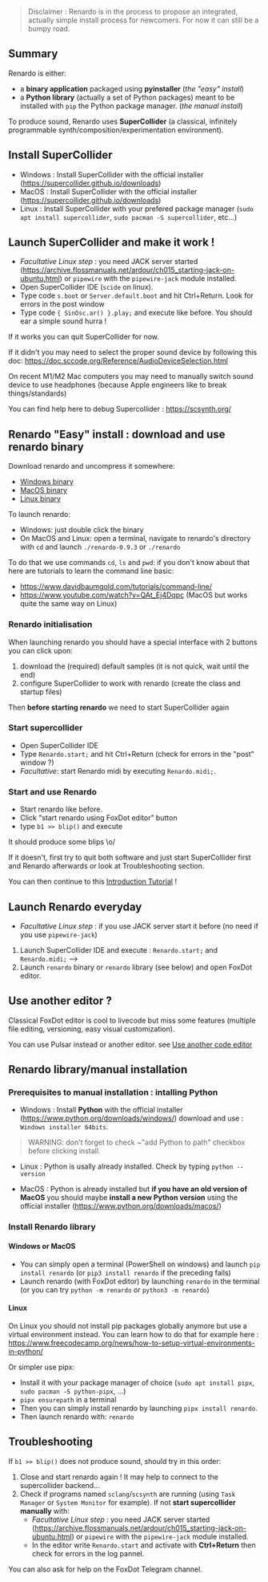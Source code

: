 

 > Disclaimer : Renardo is in the process to propose an integrated, actually simple install process for newcomers. For now it can still be a bumpy road.

## Summary

Renardo is either:
- a **binary application** packaged using **pyinstaller** (_the "easy" install_)
- a **Python library** (actually a set of Python packages) meant to be installed with `pip` the Python package manager. (_the manual install_)

To produce sound, Renardo uses **SuperCollider** (a classical, infinitely programmable synth/composition/experimentation environment).

## Install SuperCollider

- Windows : Install SuperCollider with the official installer (https://supercollider.github.io/downloads) 
- MacOS : Install SuperCollider with the official installer (https://supercollider.github.io/downloads) 
- Linux : Install SuperCollider with your prefered package manager (`sudo apt install supercollider`, `sudo pacman -S supercollider`, etc...)

## Launch SuperCollider and make it work !

- _Facultative Linux step_ : you need JACK server started (https://archive.flossmanuals.net/ardour/ch015_starting-jack-on-ubuntu.html) or `pipewire` with the `pipewire-jack` module installed.
- Open SuperCollider IDE (`scide` on linux).
- Type code `s.boot` or `Server.default.boot` and hit Ctrl+Return. Look for errors in the post window
- Type code `{ SinOsc.ar() }.play;` and execute like before. You should ear a simple sound hurra !

If it works you can quit SuperCollider for now.

If it didn't you may need to select the proper sound device by following this doc: https://doc.sccode.org/Reference/AudioDeviceSelection.html

On recent M1/M2 Mac computers you may need to manually switch sound device to use headphones (because Apple engineers like to break things/standards)

You can find help here to debug Supercollider : https://scsynth.org/

## Renardo "Easy" install : download and use renardo binary

Download renardo and uncompress it somewhere:

- [Windows binary](https://samples.renardo.org/renardo/renardo-0.9.3-windows.zip)
- [MacOS binary](https://samples.renardo.org/renardo/renardo-0.9.3-macos.tar.gz)
- [Linux binary](https://samples.renardo.org/renardo/renardo-0.9.3-linux.tar.gz)

To launch renardo:
- Windows: just double click the binary
- On MacOS and Linux: open a terminal, navigate to renardo's directory with `cd` and launch `./renardo-0.9.3` or `./renardo`

To do that we use commands `cd`, `ls` and `pwd`: if you don't know about that here are
tutorials to learn the command line basic:
- https://www.davidbaumgold.com/tutorials/command-line/
- https://www.youtube.com/watch?v=QAt_Ej4Dqpc (MacOS but works quite the same way on Linux)

### Renardo initialisation

When launching renardo you should have a special interface with 2 buttons you can click upon:
1. download the (required) default samples (it is not quick, wait until the end)
2. configure SuperCollider to work with renardo (create the class and startup files)

Then **before starting renardo** we need to start SuperCollider again

### Start supercollider

- Open SuperCollider IDE
- Type `Renardo.start;` and hit Ctrl+Return (check for errors in the "post" window ?)
- _Facultative_: start Renardo midi by executing `Renardo.midi;`.

### Start and use Renardo

- Start renardo like before.
- Click "start renardo using FoxDot editor" button
- type `b1 >> blip()` and execute

It should produce some blips \o/

If it doesn't, first try to quit both software and just start SuperCollider first and Renardo afterwards or look at Troubleshooting section.

You can then continue to this [Introduction Tutorial](/intro_tuto.md "Introduction tutorial") !

## Launch Renardo everyday

- _Facultative Linux step_ : if you use JACK server start it before (no need if you use `pipewire-jack`)
1. Launch SuperCollider IDE and execute : `Renardo.start;` and `Renardo.midi;` -->
1. Launch `renardo` binary or `renardo` library (see below) and open FoxDot editor.

## Use another editor ?

Classical FoxDot editor is cool to livecode but miss some features (multiple file editing, versioning, easy visual customization).

You can use Pulsar instead or another editor. see [Use another code editor](/alternative_editors.md "Alternative editors")

## Renardo library/manual installation

### Prerequisites to manual installation : intalling Python

- Windows : Install **Python** with the official installer (https://www.python.org/downloads/windows/) download and use : `Windows installer 64bits`.

> WARNING: don't forget to check ~"add Python to path" checkbox before clicking install.

- Linux : Python is usally already installed. Check by typing `python --version`

- MacOS : Python is already installed but **if you have an old version of MacOS** you should maybe **install a new Python version** using the official installer (https://www.python.org/downloads/macos/)

### Install Renardo library

#### Windows or MacOS

- You can simply open a terminal (PowerShell on windows) and launch `pip install renardo` (or `pip3 install renardo` if the preceding fails)
- Launch renardo (with FoxDot editor) by launching `renardo` in the terminal (or you can try `python -m renardo` or `python3 -m renardo`)

#### Linux

On Linux you should not install pip packages globally anymore but use a virtual environment instead. You can learn how to do that for example here : https://www.freecodecamp.org/news/how-to-setup-virtual-environments-in-python/

Or simpler use pipx:

- Install it with your package manager of choice (`sudo apt install pipx`, `sudo pacman -S python-pipx`, ...)
- `pipx ensurepath` in a terminal
- Then you can simply install renardo by launching `pipx install renardo`.
- Then launch renardo with: `renardo`

## Troubleshooting

If `b1 >> blip()` does not produce sound, should try in this order:

1. Close and start renardo again ! It may help to connect to the supercollider backend...
1. Check if programs named `sclang`/`scsynth` are running (using `Task Manager` or `System Monitor` for example). If not **start supercollider manually** with:
    - _Facultative Linux step_ : you need JACK server started (https://archive.flossmanuals.net/ardour/ch015_starting-jack-on-ubuntu.html) or `pipewire` with the `pipewire-jack` module installed.
    - In the editor write `Renardo.start` and activate with **Ctrl+Return** then check for errors in the log pannel.

You can also ask for help on the FoxDot Telegram channel.